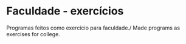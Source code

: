# Faculdade - exercícios
Programas feitos como exercício para faculdade./ Made programs as exercises for college. 
